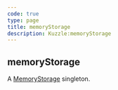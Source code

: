 ```yaml
---
code: true
type: page
title: memoryStorage
description: Kuzzle:memoryStorage
---
```


## memoryStorage

A [MemoryStorage](/sdk/php/3/memory-storage) singleton.
